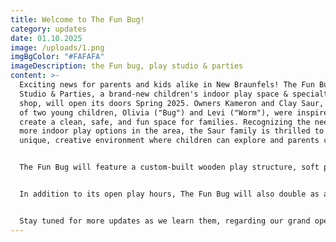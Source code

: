 ```yaml
---
title: Welcome to The Fun Bug!
category: updates
date: 01.10.2025
image: /uploads/1.png
imgBgColor: "#FAFAFA"
imageDescription: the Fun bug, play studio & parties
content: >-
  Exciting news for parents and kids alike in New Braunfels! The Fun Bug Play
  Studio & Parties, a brand-new children's indoor play space & specialty drink
  shop, will open its doors Spring 2025. Owners Kameron and Clay Saur, parents
  of two young children, Olivia ("Bug") and Levi ("Worm"), were inspired to
  create a clean, safe, and fun space for families. Recognizing the need for
  more indoor play options in the area, the Saur family is thrilled to offer a
  unique, creative environment where children can explore and parents can relax.


  The Fun Bug will feature a custom-built wooden play structure, soft play mats, and endless opportunities for creative and active play. Designed with both kids and parents in mind, the space offers not only fun but also convenience. Adults can enjoy delicious drinks, lounge in comfortable seating, and take advantage of free Wi-Fi while their little ones play safely. Kameron describes the space as "fun, clean, and aesthetic," ensuring it’s a welcoming spot for all who visit.


  In addition to its open play hours, The Fun Bug will also double as a party rental venue after hours, offering private access to the entire facility. Whether you're hosting a birthday party or another special event, The Fun Bug provides a perfect, kid-friendly space that guarantees fun for everyone. Kameron and Clay are eager to meet the local community and can't wait to welcome families to experience The Fun Bug! 


  Stay tuned for more updates as we learn them, regarding our grand opening.
---
```

